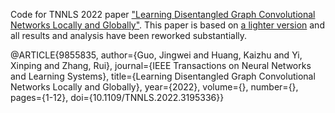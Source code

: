Code for TNNLS 2022 paper ["Learning Disentangled Graph Convolutional Networks Locally and Globally"](https://livrepository.liverpool.ac.uk/3162421/1/Learning_Disentangled_Graph_Convolutional_Networks_Locally_and_Globally.pdf). This paper is based on [a lighter version](https://arxiv.org/abs/2104.11893) and all results and analysis have been reworked substantially.

@ARTICLE{9855835,  author={Guo, Jingwei and Huang, Kaizhu and Yi, Xinping and Zhang, Rui},  journal={IEEE Transactions on Neural Networks and Learning Systems},   title={Learning Disentangled Graph Convolutional Networks Locally and Globally},   year={2022},  volume={},  number={},  pages={1-12},  doi={10.1109/TNNLS.2022.3195336}}

